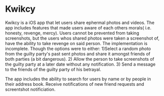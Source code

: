 # Kwikcy
Kwikcy is a iOS app that let users share ephermal photos and videos. The app includes features that made users aware of each others morals( i.e. honesty, revenge, mercy). Users cannot be prevented from taking screenshots, but the users whos shared photos were taken a screenshot of, have the ability to take revenge on said person. The implementation is incomplete. Though the options were to either: 1)Select a random photo from the guilty party's past sent photos and share it amongst friends of both parties (a bit dangerous). 2) Allow the person to take screenshots of the guilty party at a later date without any notification. 3) Send a message to the friends of the guilty party of his betrayal.

The app includes the ability to search for users by name or by people in their address book. Receive notifications of new friend requests and screentshot notificiation. 
